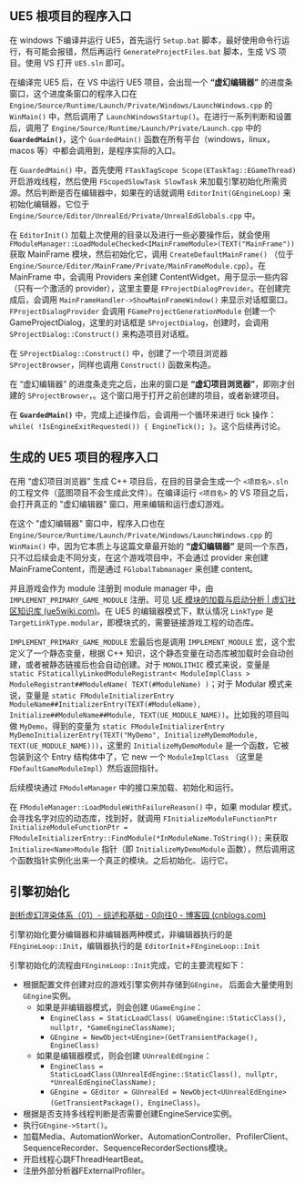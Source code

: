 ## UE5 根项目的程序入口

在 windows 下编译并运行 UE5，首先运行 `Setup.bat` 脚本，最好使用命令行运行，有可能会报错，然后再运行 `GenerateProjectFiles.bat` 脚本，生成 VS 项目。使用 VS 打开 `UE5.sln` 即可。

在编译完 UE5 后，在 VS 中运行 UE5 项目，会出现一个 **“虚幻编辑器”** 的进度条窗口，这个进度条窗口的程序入口在 `Engine/Source/Runtime/Launch/Private/Windows/LaunchWindows.cpp` 的 `WinMain()` 中，然后调用了 `LaunchWindowsStartup()`。在进行一系列判断和设置后，调用了 `Engine/Source/Runtime/Launch/Private/Launch.cpp` 中的 **`GuardedMain()`**，这个 `GuardedMain()` 函数在所有平台（windows，linux，macos 等）中都会调用到，是程序实际的入口。

在 `GuardedMain()` 中，首先使用 `FTaskTagScope Scope(ETaskTag::EGameThread)` 开启游戏线程，然后使用 `FScopedSlowTask SlowTask` 来加载引擎初始化所需资源。然后判断是否在编辑器中，如果在的话就调用 `EditorInit(GEngineLoop)` 来初始化编辑器，它位于 `Engine/Source/Editor/UnrealEd/Private/UnrealEdGlobals.cpp` 中。

在 `EditorInit()` 加载上次使用的目录以及进行一些必要操作后，就会使用 `FModuleManager::LoadModuleChecked<IMainFrameModule>(TEXT("MainFrame"))` 获取 MainFrame 模块，然后初始化它，调用 `CreateDefaultMainFrame()` （位于 `Engine/Source/Editor/MainFrame/Private/MainFrameModule.cpp`）。在 MainFrame 中，会调用 Providers 来创建 ContentWidget，用于显示一些内容（只有一个激活的 provider），这里主要是 `FProjectDialogProvider`。在创建完成后，会调用 `MainFrameHandler->ShowMainFrameWindow()` 来显示对话框窗口。`FProjectDialogProvider` 会调用 `FGameProjectGenerationModule` 创建一个 GameProjectDialog，这里的对话框是 `SProjectDialog`，创建时，会调用 `SProjectDialog::Construct()` 来构造项目对话框。

在 `SProjectDialog::Construct()` 中，创建了一个项目浏览器 `SProjectBrowser`，同样也调用 `Construct()` 函数来构造。

在 “虚幻编辑器” 的进度条走完之后，出来的窗口是 **“虚幻项目浏览器”**，即刚才创建的 `SProjectBrowser`，。这个窗口用于打开之前创建的项目，或者新建项目。

在 **`GuardedMain()`** 中，完成上述操作后，会调用一个循环来进行 tick 操作：`		while( !IsEngineExitRequested()) { EngineTick(); }`。这个后续再讨论。

## 生成的 UE5 项目的程序入口

在用 “虚幻项目浏览器” 生成 C++ 项目后，在目的目录会生成一个 `<项目名>.sln` 的工程文件（蓝图项目不会生成此文件）。在编译运行 `<项目名>` 的 VS 项目之后，会打开真正的 "虚幻编辑器" 窗口，用来编辑和运行虚幻游戏。

在这个 "虚幻编辑器" 窗口中，程序入口也在 `Engine/Source/Runtime/Launch/Private/Windows/LaunchWindows.cpp` 的 `WinMain()` 中，因为它本质上与这篇文章最开始的 **“虚幻编辑器”**  是同一个东西，只不过后续会走不同分支，在这个游戏项目中，不会通过 provider 来创建 MainFrameContent，而是通过 `FGlobalTabmanager` 来创建 content。

并且游戏会作为 module 注册到 module manager 中，由 `IMPLEMENT_PRIMARY_GAME_MODULE` 注册。可见 [UE 模块的加载与启动分析 | 虚幻社区知识库 (ue5wiki.com)](https://ue5wiki.com/wiki/24007/)。在 UE5 的编辑器模式下，默认情况 `LinkType` 是 `TargetLinkType.modular`，即模块式的，需要链接游戏工程的动态库。

`IMPLEMENT_PRIMARY_GAME_MODULE` 宏最后也是调用 `IMPLEMENT_MODULE` 宏，这个宏定义了一个静态变量，根据 C++ 知识，这个静态变量在动态库被加载时会自动创建，或者被静态链接后也会自动创建。对于 `MONOLITHIC` 模式来说，变量是 `static FStaticallyLinkedModuleRegistrant< ModuleImplClass > ModuleRegistrant##ModuleName( TEXT(#ModuleName) )`；对于 Modular 模式来说，变量是 `static FModuleInitializerEntry ModuleName##InitializerEntry(TEXT(#ModuleName), Initialize##ModuleName##Module, TEXT(UE_MODULE_NAME))`。比如我的项目叫做 `MyDemo`，得到的变量为 `static FModuleInitializerEntry MyDemoInitializerEntry(TEXT("MyDemo", InitializeMyDemoModule, TEXT(UE_MODULE_NAME)))`，这里的 `InitializeMyDemoModule` 是一个函数，它被包装到这个 Entry 结构体中了，它 new 一个 `ModuleImplClass` （这里是 `FDefaultGameModuleImpl`）然后返回指针。

后续模块通过 `FModuleManager` 中的接口来加载、初始化和运行。

在 `FModuleManager::LoadModuleWithFailureReason()` 中，如果 modular 模式，会寻找名字对应的动态库，找到好，就调用 `FInitializeModuleFunctionPtr InitializeModuleFunctionPtr = FModuleInitializerEntry::FindModule(*InModuleName.ToString());` 来获取 `Initialize<Name>Module` 指针（即 `InitializeMyDemoModule` 函数），然后调用这个函数指针实例化出来一个真正的模块。之后初始化、运行它。



## 引擎初始化

[剖析虚幻渲染体系（01）- 综述和基础 - 0向往0 - 博客园 (cnblogs.com)](https://www.cnblogs.com/timlly/p/13877623.html#1462-引擎初始化)

引擎初始化要分编辑器和非编辑器两种模式，非编辑器执行的是`FEngineLoop::Init`，编辑器执行的是 `EditorInit`+`FEngineLoop::Init`

引擎初始化的流程由`FEngineLoop::Init`完成，它的主要流程如下：

- 根据配置文件创建对应的游戏引擎实例并存储到`GEngine`， 后面会大量使用到`GEngine`实例。
  - 如果是非编辑器模式，则会创建 `UGameEngine`：
    - `EngineClass = StaticLoadClass( UGameEngine::StaticClass(), nullptr, *GameEngineClassName)`;
    - `GEngine = NewObject<UEngine>(GetTransientPackage(), EngineClass)`
  - 如果是编辑器模式，则会创建 `UUnrealEdEngine`：
    - `EngineClass = StaticLoadClass(UUnrealEdEngine::StaticClass(), nullptr, *UnrealEdEngineClassName);`
    - `GEngine = GEditor = GUnrealEd = NewObject<UUnrealEdEngine>(GetTransientPackage(), EngineClass)`。
- 根据是否支持多线程判断是否需要创建EngineService实例。
- 执行`GEngine->Start()`。
- 加载Media、AutomationWorker、AutomationController、ProfilerClient、SequenceRecorder、SequenceRecorderSections模块。
- 开启线程心跳FThreadHeartBeat。
- 注册外部分析器FExternalProfiler。